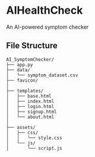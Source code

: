 ﻿# AIHealthCheck

An AI-powered symptom checker 




## File Structure
```
AI_SymptomChecker/
├── app.py
├── data/
│   └── symptom_dataset.csv
├── favicon/
│
├── templates/
│   ├── base.html
│   ├── index.html
│   ├── login.html
│   ├── signup.html
│   └── about.html
│
├── assets/
│   ├── css/
│   │   └── style.css
│   └── js/
│       └── script.js




